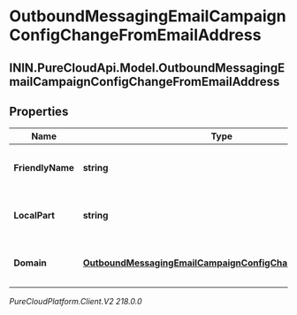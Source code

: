 # OutboundMessagingEmailCampaignConfigChangeFromEmailAddress

## ININ.PureCloudApi.Model.OutboundMessagingEmailCampaignConfigChangeFromEmailAddress

## Properties

|Name | Type | Description | Notes|
|------------ | ------------- | ------------- | -------------|
| **FriendlyName** | **string** | The friendly name of the email address. | [optional] |
| **LocalPart** | **string** | The local part of the email address. | [optional] |
| **Domain** | [**OutboundMessagingEmailCampaignConfigChangeUriReference**](OutboundMessagingEmailCampaignConfigChangeUriReference) | A UriReference for a resource | [optional] |



_PureCloudPlatform.Client.V2 218.0.0_
